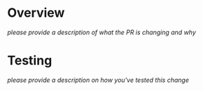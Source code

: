 # Overview
 _please provide a description of what the PR is changing and why_

# Testing
_please provide a description on how you've tested this change_